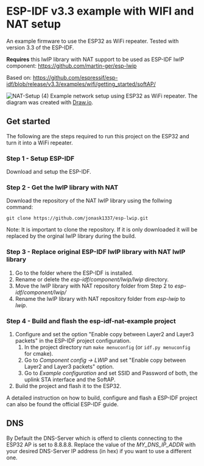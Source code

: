 # ESP-IDF v3.3 example with WIFI and NAT setup

An example firmware to use the ESP32 as WiFi repeater. Tested with version 3.3 of the ESP-IDF.

**Requires** this lwIP library with NAT support to be used as ESP-IDF lwIP component: https://github.com/martin-ger/esp-lwip

Based on: https://github.com/espressif/esp-idf/blob/release/v3.3/examples/wifi/getting_started/softAP/

![NAT-Setup (4)](https://user-images.githubusercontent.com/6740386/72107648-085e4a80-3332-11ea-95a7-e2269adb37dd.png)
Example network setup using ESP32 as WiFi repeater. The diagram was created with [Draw.io](https://www.draw.io/).
## Get started
The following are the steps required to run this project on the ESP32 and turn it into a WiFi repeater.
### Step 1 - Setup ESP-IDF
Download and setup the ESP-IDF.

### Step 2 - Get the lwIP library with NAT
Download the repository of the NAT lwIP library using the follwing command:

`git clone https://github.com/jonask1337/esp-lwip.git`

Note: It is important to clone the repository. If it is only downloaded it will be replaced by the orginal lwIP library during the build.

### Step 3 - Replace original ESP-IDF lwIP library with NAT lwIP library
1. Go to the folder where the ESP-IDF is installed.
2. Rename or delete the *esp-idf/component/lwip/lwip* directory.
3. Move the lwIP library with NAT repository folder from Step 2 to *esp-idf/component/lwip/*
4. Rename the lwIP library with NAT repository folder from *esp-lwip* to *lwip*.

### Step 4 - Build and flash the esp-idf-nat-example project
1. Configure and set the option "Enable copy between Layer2 and Layer3 packets" in the ESP-IDF project configuration.
    1. In the project directory run `make menuconfig` (or `idf.py menuconfig` for cmake).
    2. Go to *Component config -> LWIP* and set "Enable copy between Layer2 and Layer3 packets" option.
    3. Go to *Example configuration* and set SSID and Password of both, the uplink STA interface and the SoftAP.
2. Build the project and flash it to the ESP32.

A detailed instruction on how to build, configure and flash a ESP-IDF project can also be found the official ESP-IDF guide.

## DNS
By Default the DNS-Server which is offerd to clients connecting to the ESP32 AP is set to 8.8.8.8.
Replace the value of the *MY_DNS_IP_ADDR* with your desired DNS-Server IP address (in hex) if you want to use a different one.


